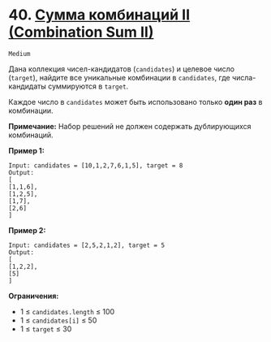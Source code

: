 # 40. [Сумма комбинаций II (Combination Sum II)](https://leetcode.com/problems/combination-sum-ii/description/)

`Medium`

Дана коллекция чисел-кандидатов (`candidates`) и целевое число (`target`), найдите все уникальные комбинации в `candidates`, где числа-кандидаты суммируются в `target`.

Каждое число в `candidates` может быть использовано только **один раз** в комбинации.

**Примечание:** Набор решений не должен содержать дублирующихся комбинаций.

**Пример 1:**
```
Input: candidates = [10,1,2,7,6,1,5], target = 8
Output:
[
[1,1,6],
[1,2,5],
[1,7],
[2,6]
]
```

**Пример 2:**
```
Input: candidates = [2,5,2,1,2], target = 5
Output:
[
[1,2,2],
[5]
]
```

**Ограничения:**

*   1 ≤ `candidates.length` ≤ 100
*   1 ≤ `candidates[i]` ≤ 50
*   1 ≤ `target` ≤ 30